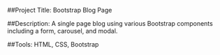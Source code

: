 ##Project Title: Bootstrap Blog Page

##Description: A single page blog using various Bootstrap components including a form, carousel, and modal.

##Tools: HTML, CSS, Bootstrap
